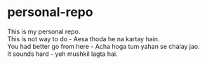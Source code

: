 # personal-repo
This is my personal repo.
<br>
This is not way to do - Aesa thoda he na kartay hain.
<br>
You had better go from here - Acha hoga tum yahan se chalay jao.
<br>
It sounds hard - yeh mushkil lagta hai.